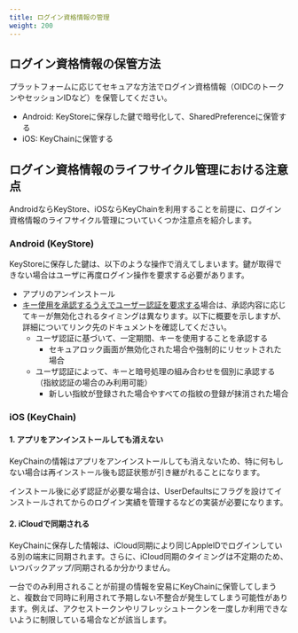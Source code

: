 ```yaml
---
title: ログイン資格情報の管理
weight: 200
---
```


## ログイン資格情報の保管方法

プラットフォームに応じてセキュアな方法でログイン資格情報（OIDCのトークンやセッションIDなど）を保管してください。

- Android: KeyStoreに保存した鍵で暗号化して、SharedPreferenceに保管する
- iOS: KeyChainに保管する


## ログイン資格情報のライフサイクル管理における注意点

AndroidならKeyStore、iOSならKeyChainを利用することを前提に、ログイン資格情報のライフサイクル管理についていくつか注意点を紹介します。

### Android (KeyStore)

KeyStoreに保存した鍵は、以下のような操作で消えてしまいます。鍵が取得できない場合はユーザに再度ログイン操作を要求する必要があります。

- アプリのアンインストール
- [キー使用を承認するうえでユーザー認証を要求する](https://developer.android.com/training/articles/keystore?hl=ja#UserAuthentication)場合は、承認内容に応じてキーが無効化されるタイミングは異なります。以下に概要を示しますが、詳細についてリンク先のドキュメントを確認してください。
  - ユーザ認証に基づいて、一定期間、キーを使用することを承認する
    - セキュアロック画面が無効化された場合や強制的にリセットされた場合
  - ユーザ認証によって、キーと暗号処理の組み合わせを個別に承認する（指紋認証の場合のみ利用可能）
    - 新しい指紋が登録された場合やすべての指紋の登録が抹消された場合

### iOS (KeyChain)

#### 1. アプリをアンインストールしても消えない

KeyChainの情報はアプリをアンインストールしても消えないため、特に何もしない場合は再インストール後も認証状態が引き継がれることになります。

インストール後に必ず認証が必要な場合は、UserDefaultsにフラグを設けてインストールされてからのログイン実績を管理するなどの実装が必要になります。

#### 2. iCloudで同期される

KeyChainに保存した情報は、iCloud同期により同じAppleIDでログインしている別の端末に同期されます。さらに、iCloud同期のタイミングは不定期のため、いつバックアップ/同期されるか分かりません。

一台でのみ利用されることが前提の情報を安易にKeyChainに保管してしまうと、複数台で同時に利用されて予期しない不整合が発生してしまう可能性があります。例えば、アクセストークンやリフレッシュトークンを一度しか利用できないように制限している場合などが該当します。
